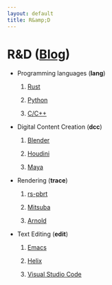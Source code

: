 ```yaml
---
layout: default
title: R&amp;D
---
```


R&amp;D ([Blog](https://www.janwalter.org/rnd/blog))
=======

* Programming languages (**lang**)

	1. [Rust](https://www.rust-lang.org)

	2. [Python](https://www.python.org)

	3. [C/C++](https://isocpp.org)

* Digital Content Creation (**dcc**)

	1. [Blender](https://www.blender.org)

	2. [Houdini](https://www.sidefx.com)

	3. [Maya](https://www.autodesk.com/products/maya/overview)

* Rendering (**trace**)

	1. [rs-pbrt](https://www.rs-pbrt.org)

	2. [Mitsuba](https://www.mitsuba-renderer.org)

	3. [Arnold](https://arnoldrenderer.com)

* Text Editing (**edit**)

	1. [Emacs](https://www.gnu.org/software/emacs)

	2. [Helix](https://helix-editor.com)

	3. [Visual Studio Code](https://code.visualstudio.com)
